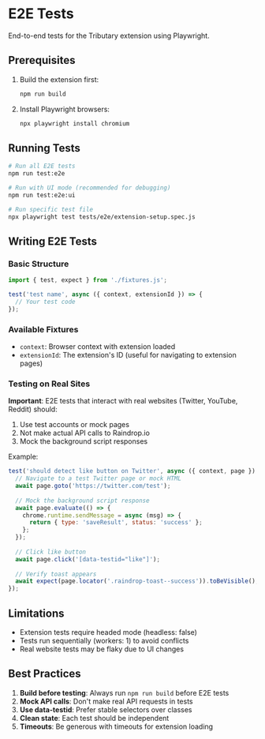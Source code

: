 # E2E Tests

End-to-end tests for the Tributary extension using Playwright.

## Prerequisites

1. Build the extension first:
   ```bash
   npm run build
   ```

2. Install Playwright browsers:
   ```bash
   npx playwright install chromium
   ```

## Running Tests

```bash
# Run all E2E tests
npm run test:e2e

# Run with UI mode (recommended for debugging)
npm run test:e2e:ui

# Run specific test file
npx playwright test tests/e2e/extension-setup.spec.js
```

## Writing E2E Tests

### Basic Structure

```javascript
import { test, expect } from './fixtures.js';

test('test name', async ({ context, extensionId }) => {
  // Your test code
});
```

### Available Fixtures

- `context`: Browser context with extension loaded
- `extensionId`: The extension's ID (useful for navigating to extension pages)

### Testing on Real Sites

**Important**: E2E tests that interact with real websites (Twitter, YouTube, Reddit) should:

1. Use test accounts or mock pages
2. Not make actual API calls to Raindrop.io
3. Mock the background script responses

Example:

```javascript
test('should detect like button on Twitter', async ({ context, page }) => {
  // Navigate to a test Twitter page or mock HTML
  await page.goto('https://twitter.com/test');
  
  // Mock the background script response
  await page.evaluate(() => {
    chrome.runtime.sendMessage = async (msg) => {
      return { type: 'saveResult', status: 'success' };
    };
  });
  
  // Click like button
  await page.click('[data-testid="like"]');
  
  // Verify toast appears
  await expect(page.locator('.raindrop-toast--success')).toBeVisible();
});
```

## Limitations

- Extension tests require headed mode (headless: false)
- Tests run sequentially (workers: 1) to avoid conflicts
- Real website tests may be flaky due to UI changes

## Best Practices

1. **Build before testing**: Always run `npm run build` before E2E tests
2. **Mock API calls**: Don't make real API requests in tests
3. **Use data-testid**: Prefer stable selectors over classes
4. **Clean state**: Each test should be independent
5. **Timeouts**: Be generous with timeouts for extension loading
